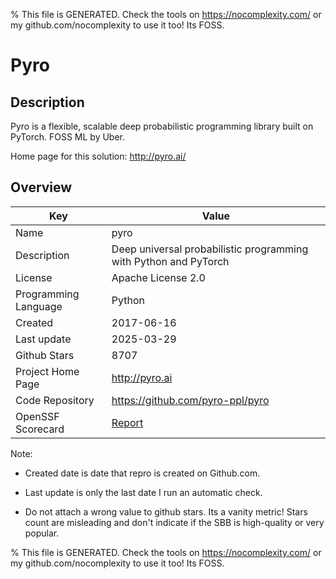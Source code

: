 
% This file is GENERATED. Check the tools on https://nocomplexity.com/ or my github.com/nocomplexity to use it too! Its FOSS. 

# Pyro

## Description 

Pyro is a flexible, scalable deep probabilistic programming library built on PyTorch. FOSS ML by Uber.

Home page for this solution: http://pyro.ai/ 

## Overview 

| Key | Value |
| --- | --- |
| Name | pyro |
| Description | Deep universal probabilistic programming with Python and PyTorch |
| License | Apache License 2.0 |
| Programming Language | Python |
| Created | 2017-06-16 |
| Last update | 2025-03-29 |
| Github Stars | 8707 |
| Project Home Page | http://pyro.ai |
| Code Repository | https://github.com/pyro-ppl/pyro |
| OpenSSF Scorecard | [Report](https://securityscorecards.dev/viewer/?uri=github.com/pyro-ppl/pyro) |

Note:
 - Created date is date that repro is created on Github.com. 

- Last update is only the last date I run an automatic check. 

- Do not attach a wrong value to github stars. Its a vanity metric! Stars count are misleading and 
don't indicate if the SBB is high-quality or very popular.

% This file is GENERATED. Check the tools on https://nocomplexity.com/ or my github.com/nocomplexity to use it too! Its FOSS. 

